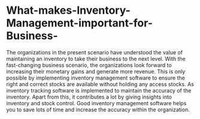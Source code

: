 # What-makes-Inventory-Management-important-for-Business-
The organizations in the present scenario have understood the value of maintaining an inventory to take their business to the next level. With the fast-changing business scenario, the organizations look forward to increasing their monetary gains and generate more revenue.  This is only possible by implementing inventory management software to ensure the right and correct stocks are available without holding any access stocks. As inventory tracking software is implemented to maintain the accuracy of the inventory. Apart from this, it contributes a lot by giving insights into inventory and stock control. Good inventory management software helps you to save lots of time and increase the accuracy within the organization. 
